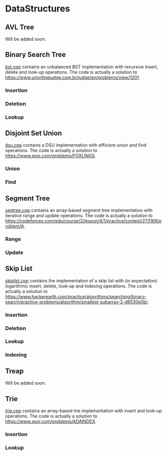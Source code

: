 # DataStructures

## AVL Tree

Will be added soon.

## Binary Search Tree

[bst.cpp](https://github.com/Electron1997/DataStructures/blob/main/bst.cpp) contains an unbalanced BST implementation with recursive insert, delete and look-up operations. The code is actually a solution to https://www.urionlinejudge.com.br/judge/en/problems/view/1201.

### Insertion

### Deletion

### Lookup

## Disjoint Set Union

[dsu.cpp](https://github.com/Electron1997/DataStructures/blob/main/dsu.cpp) contains a DSU implementation with efficient union and find operations. The code is actually a solution to https://www.spoj.com/problems/FOXLINGS.

### Union

### Find

## Segment Tree

[segtree.cpp](https://github.com/Electron1997/DataStructures/blob/main/segtree.cpp) contains an array-based segment tree implementation with iterative range and update operations. The code is actually a solution to https://codeforces.com/edu/course/2/lesson/4/1/practice/contest/273169/problem/A.

### Range

### Update

## Skip List

[skiplist.cpp](https://github.com/Electron1997/DataStructures/blob/main/skiplist.cpp) contains the implementation of a skip list with (in expectation) logarithmic insert, delete, look-up and indexing operations. The code is actually a solution to https://www.hackerearth.com/practice/algorithms/searching/binary-search/practice-problems/algorithm/smallest-subarray-2-d6530e0b/.

### Insertion

### Deletion

### Lookup

### Indexing

## Treap

Will be added soon.

## Trie

[trie.cpp](https://github.com/Electron1997/DataStructures/blob/main/trie.cpp) contains an array-based trie implementation with insert and look-up operations. The code is actually a solution to https://www.spoj.com/problems/ADAINDEX.

### Insertion

### Lookup




